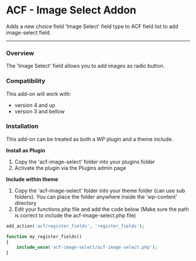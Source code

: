 # ACF - Image Select Addon

Adds a new choice field 'Image Select' field type to ACF field list to add image-select field.

-----------------------

### Overview

The 'Image Select' field allows you to add images as radio button.

### Compatibility

This add-on will work with:

* version 4 and up
* version 3 and bellow


### Installation

This add-on can be treated as both a WP plugin and a theme include.

**Install as Plugin**

1. Copy the 'acf-image-select' folder into your plugins folder
2. Activate the plugin via the Plugins admin page

**Include within theme**

1.	Copy the 'acf-image-select' folder into your theme folder (can use sub folders). You can place the folder anywhere inside the 'wp-content' directory
2.	Edit your functions.php file and add the code below (Make sure the path is correct to include the acf-image-select.php file)

```php
add_action('acf/register_fields', 'register_fields');

function my_register_fields()
{
	include_once('acf-image-select/acf-image-select.php');
}
```
